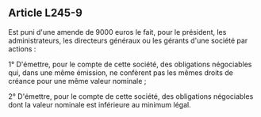 Article L245-9
----
Est puni d'une amende de 9000 euros le fait, pour le président, les
administrateurs, les directeurs généraux ou les gérants d'une société par
actions :

1° D'émettre, pour le compte de cette société, des obligations négociables qui,
dans une même émission, ne confèrent pas les mêmes droits de créance pour une
même valeur nominale ;

2° D'émettre, pour le compte de cette société, des obligations négociables dont
la valeur nominale est inférieure au minimum légal.

